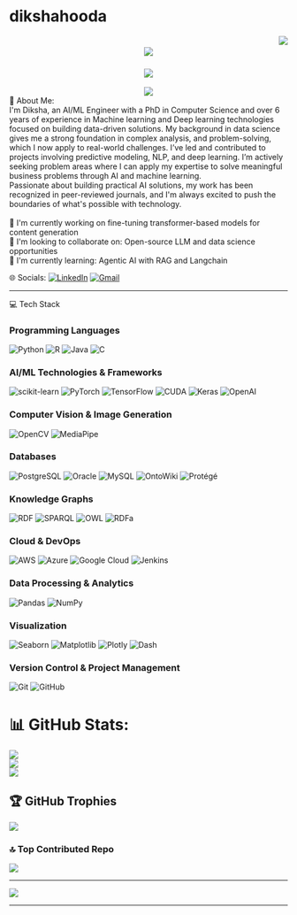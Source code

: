 # dikshahooda
<img align="right" src="https://visitor-badge.laobi.icu/badge?page_id=diksha2108.dikshahooda" />
<h1 align="center">
    <img src="https://readme-typing-svg.herokuapp.com/?font=Dancing+Script&size=60&color=FF69B4&center=true&vCenter=true&width=1500&height=100&duration=4000&lines=Hi+There!+✨;I'm+Diksha+Hooda!+💫;Machine+Learning+Enthusiast+%26+AI+Developer+🌟" />
</h1>
<h3 align="center">
    <img src="https://readme-typing-svg.herokuapp.com/?font=Pacifico&size=25&color=9370DB&center=true&vCenter=true&width=600&height=60&duration=4000&lines=✨+Transforming+Data+into+Intelligent+Solutions+🔮;💫+Where+Analytics+And+Imagination+Converge+🎪" />
</h3>
<div align="center">
    <img src="https://readme-typing-svg.herokuapp.com/?font=Pacifico&size=20&color=FF1493&center=true&vCenter=true&width=300&repeat=false&duration=1&lines=+.+_+.+_+.+_+.+_+.+_+.+_+.+_+.+_+.+" />
</div>
💫 About Me:
<br>I'm Diksha, an AI/ML Engineer with a PhD in Computer Science and over 6 years of experience in Machine learning and Deep learning technologies focused on building data-driven solutions. My background in data science gives me a strong foundation in complex analysis, and problem-solving, which I now apply to real-world challenges. I’ve led and contributed to projects involving predictive modeling, NLP, and deep learning. I’m actively seeking problem areas where I can apply my expertise to solve meaningful business problems through AI and machine learning.
<br>Passionate about building practical AI solutions, my work has been recognized in peer-reviewed journals, and I'm always excited to push the boundaries of what's possible with technology.<br><br>🔭 I'm currently working on fine-tuning transformer-based models for content generation<br>👯 I'm looking to collaborate on: Open-source LLM and data science opportunities<br>🌱 I'm currently learning: Agentic AI with RAG and Langchain<br>

🌐 Socials:
[![LinkedIn](https://img.shields.io/badge/LinkedIn-%230077B5.svg?logo=linkedin&logoColor=white)](www.linkedin.com/in/diksha-hooda-382155219)
[![Gmail](https://img.shields.io/badge/Gmail-D14836?logo=gmail&logoColor=white)](mailto:dikshahooda2108@gmail.com)

---

💻 Tech Stack

### Programming Languages
![Python](https://img.shields.io/badge/python-3670A0?style=for-the-badge&logo=python&logoColor=ffdd54)
![R](https://img.shields.io/badge/r-%23276DC3.svg?style=for-the-badge&logo=r&logoColor=white)
![Java](https://img.shields.io/badge/java-%23ED8B00.svg?style=for-the-badge&logo=openjdk&logoColor=white)
![C](https://img.shields.io/badge/c-%2300599C.svg?style=for-the-badge&logo=c%2B%2B&logoColor=white)

### AI/ML Technologies & Frameworks
![scikit-learn](https://img.shields.io/badge/scikit--learn-%23F7931E.svg?style=for-the-badge&logo=scikit-learn&logoColor=white)
![PyTorch](https://img.shields.io/badge/PyTorch-%23EE4C2C.svg?style=for-the-badge&logo=PyTorch&logoColor=white)
![TensorFlow](https://img.shields.io/badge/TensorFlow-%23FF6F00.svg?style=for-the-badge&logo=TensorFlow&logoColor=white)
![CUDA](https://img.shields.io/badge/CUDA-%2376B900.svg?style=for-the-badge&logo=nvidia&logoColor=white)
![Keras](https://img.shields.io/badge/Keras-%23D00000.svg?style=for-the-badge&logo=Keras&logoColor=white)
![OpenAI](https://img.shields.io/badge/OpenAI-%23412991.svg?style=for-the-badge&logo=openai&logoColor=white)

### Computer Vision & Image Generation
![OpenCV](https://img.shields.io/badge/opencv-%23white.svg?style=for-the-badge&logo=opencv&logoColor=white)
![MediaPipe](https://img.shields.io/badge/MediaPipe-%23517A5E.svg?style=for-the-badge&logo=google&logoColor=white)

### Databases
![PostgreSQL](https://img.shields.io/badge/postgres-%23316192.svg?style=for-the-badge&logo=postgresql&logoColor=white)
![Oracle](https://img.shields.io/badge/Oracle-F80000?style=for-the-badge&logo=oracle&logoColor=white)
![MySQL](https://img.shields.io/badge/MySQL-4479A1?style=for-the-badge&logo=mysql&logoColor=white)
![OntoWiki](https://img.shields.io/badge/OntoWiki-0066CC?style=for-the-badge&logo=ontowiki&logoColor=white)
![Protégé](https://img.shields.io/badge/Prot%C3%A9g%C3%A9-1E5DA9?style=for-the-badge&logo=protege&logoColor=white)

### Knowledge Graphs
![RDF](https://img.shields.io/badge/RDF-0088CC?style=for-the-badge&logo=data‑format&logoColor=white)
![SPARQL](https://img.shields.io/badge/SPARQL-0088CC?style=for‑the‑badge&logo=spdx&logoColor=white)
![OWL](https://img.shields.io/badge/OWL‑2.0‑2E6F95?style=for‑the‑badge&logo=owl&logoColor=white)
![RDFa](https://img.shields.io/badge/RDFa‑1.1‑2E6F95?style=for‑the‑badge&logo=html5&logoColor=white)

### Cloud & DevOps
![AWS](https://img.shields.io/badge/AWS-%23FF9900.svg?style=for-the-badge&logo=amazon-aws&logoColor=white)
![Azure](https://img.shields.io/badge/azure-%230072C6.svg?style=for-the-badge&logo=microsoftazure&logoColor=white)
![Google Cloud](https://img.shields.io/badge/GoogleCloud-%234285F4.svg?style=for-the-badge&logo=google-cloud&logoColor=white)
![Jenkins](https://img.shields.io/badge/jenkins-%232C5263.svg?style=for-the-badge&logo=jenkins&logoColor=white)

### Data Processing & Analytics
![Pandas](https://img.shields.io/badge/pandas-%23150458.svg?style=for-the-badge&logo=pandas&logoColor=white)
![NumPy](https://img.shields.io/badge/numpy-%23013243.svg?style=for-the-badge&logo=numpy&logoColor=white)

### Visualization
![Seaborn](https://img.shields.io/badge/Seaborn-008C8C?style=for‑the‑badge&logo=seaborn&logoColor=white)
![Matplotlib](https://img.shields.io/badge/Matplotlib-11557C?style=for‑the‑badge&logo=matplotlib&logoColor=white)
![Plotly](https://img.shields.io/badge/Plotly-3F4F75?style=for‑the‑badge&logo=plotly&logoColor=white)
![Dash](https://img.shields.io/badge/Dash-3F4F75?style=for‑the‑badge&logo=plotly&logoColor=white)

### Version Control & Project Management
![Git](https://img.shields.io/badge/git-%23F05033.svg?style=for-the-badge&logo=git&logoColor=white)
![GitHub](https://img.shields.io/badge/github-%23121011.svg?style=for-the-badge&logo=github&logoColor=white)


# 📊 GitHub Stats:
![](https://github-readme-stats.vercel.app/api?username=diksha2108&theme=nightowl&hide_border=false&include_all_commits=true&count_private=false)<br/>
![](https://github-readme-streak-stats.herokuapp.com/?user=diksha2108&theme=nightowl&hide_border=false)<br/>
![](https://github-readme-stats.vercel.app/api/top-langs/?username=diksha2108&theme=nightowl&hide_border=false&include_all_commits=true&count_private=false&layout=compact)

## 🏆 GitHub Trophies
![](https://github-profile-trophy.vercel.app/?username=diksha2108&theme=synthwave&no-frame=false&no-bg=false&margin-w=4)

### 🔝 Top Contributed Repo
![](https://github-contributor-stats.vercel.app/api?username=diksha2108&limit=5&theme=dark&combine_all_yearly_contributions=true)

---
[![](https://visitcount.itsvg.in/api?id=diksha2108&icon=0&color=0)](https://visitcount.itsvg.in)



---
